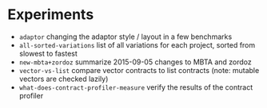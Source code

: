 Experiments
===========

- `adaptor`
  changing the adaptor style / layout in a few benchmarks
- `all-sorted-variations`
  list of all variations for each project, sorted from slowest to fastest
- `new-mbta+zordoz`
  summarize 2015-09-05 changes to MBTA and zordoz
- `vector-vs-list`
  compare vector contracts to list contracts (note: mutable vectors are checked lazily)
- `what-does-contract-profiler-measure`
  verify the results of the contract profiler
